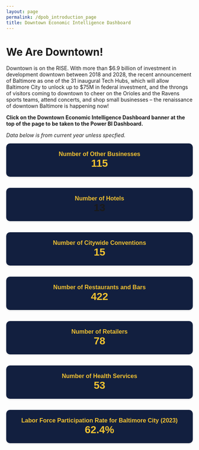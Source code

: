 ```yaml
---
layout: page
permalink: /dpob_introduction_page
title: Downtown Economic Intelligence Dashboard
---
```


# We Are Downtown!

Downtown is on the RISE. With more than $6.9 billion of investment in development downtown between 2018 and 2028, the recent announcement of Baltimore as one of the 31 inaugural Tech Hubs, which will allow Baltimore City to unlock up to $75M in federal investment, and the throngs of visitors coming to downtown to cheer on the Orioles and the Ravens sports teams, attend concerts, and shop small businesses – the renaissance of downtown Baltimore is happening now!


**Click on the Downtown Economic Intelligence Dashboard banner at the top of the page to be taken to the Power BI Dashboard.**

*Data below is from current year unless specfied.*
<!-- KPI Section -->
<div style="display: flex; gap: 30px; flex-wrap: wrap; margin-bottom: 30px; font-family: Arial;">

  <!-- Box 1 -->
  <div style="background-color: #121f3f; padding: 20px; border-radius: 10px; flex: 1; min-width: 200px; text-align: center; box-shadow: 0 2px 4px rgba(0,0,0,0.1);">
    <div style="color: #f1c232; font-weight: bold; font-size: 16px;">Number of Other Businesses</div>
    <div style="color: #f1c232; font-weight: bold; font-size: 28px;">115</div>
  </div>  

  <!-- Box 2 -->
  <div style="background-color: #121f3f; padding: 20px; border-radius: 10px; flex: 1; min-width: 200px; text-align: center; box-shadow: 0 2px 4px rgba(0,0,0,0.1);">
    <div style="color: #f1c232; font-weight: bold; font-size: 16px;">Number of Hotels</div>
    <div style="color: #f1c2320; font-weight: bold; font-size: 28px;">13</div>
  </div>

  <!-- Box 3 -->
  <div style="background-color: #121f3f; padding: 20px; border-radius: 10px; flex: 1; min-width: 200px; text-align: center; box-shadow: 0 2px 4px rgba(0,0,0,0.1);">
    <div style="color: #f1c232; font-weight: bold; font-size: 16px;">Number of Citywide Conventions</div>
    <div style="color: #f1c232; font-weight: bold; font-size: 28px;">15</div>
  </div>

  <!-- Box 4 -->
  <div style="background-color: #121f3f; padding: 20px; border-radius: 10px; flex: 1; min-width: 200px; text-align: center; box-shadow: 0 2px 4px rgba(0,0,0,0.1);">
    <div style="color: #f1c232; font-weight: bold; font-size: 16px;">Number of Restaurants and Bars</div>
    <div style="color: #f1c232; font-weight: bold; font-size: 28px;">422</div>
  </div>

  <!-- Box 5 -->
  <div style="background-color: #121f3f; padding: 20px; border-radius: 10px; flex: 1; min-width: 200px; text-align: center; box-shadow: 0 2px 4px rgba(0,0,0,0.1);">
    <div style="color: #f1c232; font-weight: bold; font-size: 16px;">Number of Retailers</div>
    <div style="color: #f1c232; font-weight: bold; font-size: 28px;">78</div>
  </div>

  <!-- Box 6 -->
  <div style="background-color: #121f3f; padding: 20px; border-radius: 10px; flex: 1; min-width: 200px; text-align: center; box-shadow: 0 2px 4px rgba(0,0,0,0.1);">
    <div style="color: #f1c232; font-weight: bold; font-size: 16px;">Number of Health Services</div>
    <div style="color: #f1c232; font-weight: bold; font-size: 28px;">53</div>
  </div>

  <!-- Box 7 -->
  <div style="background-color: #121f3f; padding: 20px; border-radius: 10px; flex: 1; min-width: 200px; text-align: center; box-shadow: 0 2px 4px rgba(0,0,0,0.1);">
    <div style="color: #f1c232; font-weight: bold; font-size: 16px;">Labor Force Participation Rate for Baltimore City (2023)</div>
    <div style="color: #f1c232; font-weight: bold; font-size: 28px;">62.4%</div>
  </div>

</div>
